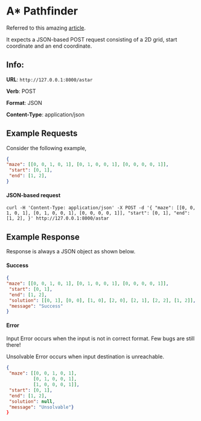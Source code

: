 # A* Pathfinder

Referred to this amazing [article](https://medium.com/@nicholas.w.swift/easy-a-star-pathfinding-7e6689c7f7b2).

It expects a JSON-based POST request consisting of a 2D grid, start coordinate and an end coordinate.

## Info:

**URL**: `http://127.0.0.1:8000/astar`

**Verb**: POST

**Format**: JSON

**Content-Type**: application/json


## Example Requests

Consider the following example, 
```json
{
"maze": [[0, 0, 1, 0, 1], [0, 1, 0, 0, 1], [0, 0, 0, 0, 1]], 
 "start": [0, 1], 
 "end": [1, 2], 
}
```

#### JSON-based request

`curl -H 'Content-Type: application/json' -X POST -d '{ "maze": [[0, 0, 1, 0, 1], [0, 1, 0, 0, 1], [0, 0, 0, 0, 1]], "start": [0, 1], "end": [1, 2], }' http://127.0.0.1:8000/astar`

## Example Response

Response is always a JSON object as shown below.

#### Success
```json
{
"maze": [[0, 0, 1, 0, 1], [0, 1, 0, 0, 1], [0, 0, 0, 0, 1]], 
 "start": [0, 1], 
 "end": [1, 2], 
 "solution": [[0, 1], [0, 0], [1, 0], [2, 0], [2, 1], [2, 2], [1, 2]],
 "message": "Success"
}
```


#### Error
Input Error occurs when the input is not in correct format. Few bugs are still there!

Unsolvable Error occurs when input destination is unreachable.
```json
{
 "maze": [[0, 0, 1, 0, 1], 
          [0, 1, 0, 0, 1], 
          [1, 0, 0, 0, 1]], 
 "start": [0, 1],  
 "end": [1, 2], 
 "solution": null, 
 "message": "Unsolvable"}
}
```
